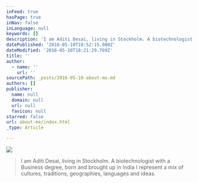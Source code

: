 ```yaml
---
inFeed: true
hasPage: true
inNav: false
inLanguage: null
keywords: []
description: 'I am Aditi Desai, living in Stockholm. A biotechnologist with a Business degree, born and brought up in India I represent a mix of cultures, traditions, geographies, languages and ideas. '
datePublished: '2016-05-10T18:52:15.080Z'
dateModified: '2016-05-10T18:21:29.769Z'
title: ''
author:
  - name: ''
    url: ''
sourcePath: _posts/2016-05-10-about-me.md
authors: []
publisher:
  name: null
  domain: null
  url: null
  favicon: null
starred: false
url: about-me/index.html
_type: Article

---
```

![](https://s3-us-west-2.amazonaws.com/the-grid-img/p/2d73ad18c46c6928bbbf5352b0b009aee375a22e.jpg)

> I am Aditi Desai, living in Stockholm. A biotechnologist with a Business degree, born and brought up in India I represent a mix of cultures, traditions, geographies, languages and ideas.